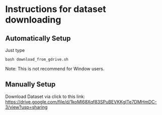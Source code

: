 # Instructions for dataset downloading 


## Automatically Setup

Just type 

```
bash download_from_gdrive.sh

```
Note: This is not recommend for Window users.

## Manually Setup

Download Dataset via click to this link: https://drive.google.com/file/d/1koMl68Xqf83SPuBEVKKgITe7DMHmDC-3/view?usp=sharing